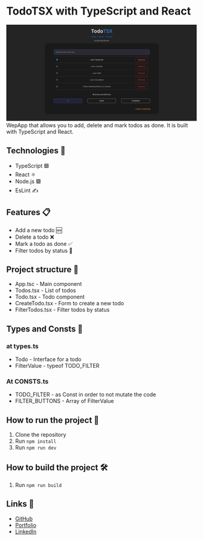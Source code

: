 # TodoTSX with TypeScript and React
![alt text](public/TODO.png "TodoTSX")
WepApp that allows you to add, delete and mark todos as done. It is built with TypeScript and React.

## Technologies 🧰
- TypeScript 🟦
- React ⚛️
- Node.js 🟩
- EsLint ✍️

## Features 📋
- Add a new todo 🆕
- Delete a todo ❌
- Mark a todo as done :white_check_mark:
- Filter todos by status 🤩

## Project structure 📁
+ App.tsc - Main component
+ Todos.tsx - List of todos
+ Todo.tsx - Todo component
+ CreateTodo.tsx - Form to create a new todo
+ FilterTodos.tsx - Filter todos by status

## Types and Consts 📝
### at types.ts
+ Todo - Interface for a todo
+ FilterValue - typeof TODO_FILTER
### At CONSTS.ts
+ TODO_FILTER - as Const  in order to not mutate the code
+ FILTER_BUTTONS - Array of FilterValue

## How to run the project 🚀
1. Clone the repository
2. Run `npm install`
3. Run `npm run dev`

## How to build the project 🛠
1. Run `npm run build`

## Links 🔗
- [GitHub](https://github.com/AlexRivasMachin)
- [Portfolio](https://www.linkedin.com/in/alex-rivas-machin/)
- [LinkedIn](https://alexdev.eus/)
